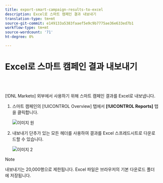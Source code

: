 ```yaml
---
title: export-smart-campaign-results-to-excel
description: Excel로 스마트 캠페인 결과 내보내기
translation-type: tm+mt
source-git-commit: e149133a5383faaef5e9c9b7775ae36e633ed7b1
workflow-type: tm+mt
source-wordcount: '71'
ht-degree: 0%

---
```



# Excel로 스마트 캠페인 결과 내보내기

<br> 

[!DNL Marketo] 외부에서 사용하기 위해 스마트 캠페인 결과를 Excel로 내보냅니다.

1. 스마트 캠페인의 [!UICONTROL Overview] 탭에서 **[!UICONTROL Reports]** 탭을 클릭합니다.

   ![이미지 원](/help/sky/assets/smart-campaigns/export-smart-campaign-results-to-excel/export-smart-campaign-results-to-excel-1.png)

1. 내보내기 단추가 있는 모든 헤더를 사용하여 결과를 Excel 스프레드시트로 다운로드할 수 있습니다.

   ![이미지 2](/help/sky/assets/smart-campaigns/export-smart-campaign-results-to-excel/export-smart-campaign-results-to-excel-2.png)

>[!NOTE]
>
>내보내기는 20,000행으로 제한됩니다. Excel 파일은 브라우저의 기본 다운로드 폴더에 저장됩니다.
